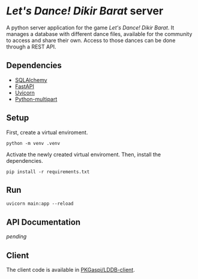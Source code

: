 # *Let's Dance! Dikir Barat* server
A python server application for the game *Let's Dance! Dikir Barat*. It manages
a database with different dance files, available for the community to access and
share their own. Access to those dances can be done through a REST API.

## Dependencies

- [SQLAlchemy](https://www.sqlalchemy.org/)
- [FastAPI](https://fastapi.tiangolo.com/)
- [Uvicorn](uvicorn.org)
- [Python-multipart](https://andrew-d.github.io/python-multipart/)

## Setup

First, create a virtual enviroment.

```
python -m venv .venv
```
Activate the newly created virtual enviroment. Then, install the dependencies.

```
pip install -r requirements.txt
```

## Run

```
uvicorn main:app --reload
```

## API Documentation

*pending*

## Client

The client code is available in [PKGaspi/LDDB-client](https://github.com/PKGaspi/LDDB-client).